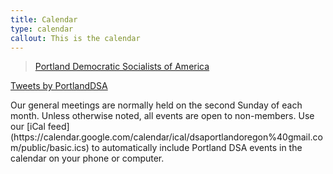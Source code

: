 ```yaml
---
title: Calendar
type: calendar
callout: This is the calendar
---
```

<div id="fb-root"></div>
<script async defer crossorigin="anonymous" src="https://connect.facebook.net/en_GB/sdk.js#xfbml=1&version=v3.3"></script>

<div>
<left><div class="fb-page" data-href="https://www.facebook.com/PortlandDSA/" data-tabs="events" data-width="300" data-height="375" data-small-header="true" data-adapt-container-width="true" data-hide-cover="false" data-show-facepile="true"><blockquote cite="https://www.facebook.com/PortlandDSA/" class="fb-xfbml-parse-ignore"><a href="https://www.facebook.com/PortlandDSA/">Portland Democratic Socialists of America</a></blockquote></div></left>

<right><a class="twitter-timeline" data-width="300" data-height="375" href="https://twitter.com/PortlandDSA?ref_src=twsrc%5Etfw">Tweets by PortlandDSA</a> <script async src="https://platform.twitter.com/widgets.js" charset="utf-8"></script></right>
</div>
Our general meetings are normally held on the second Sunday of each month. Unless otherwise noted, all events are open to non-members. Use our [iCal feed](https://calendar.google.com/calendar/ical/dsaportlandoregon%40gmail.com/public/basic.ics) to automatically include Portland DSA events in the calendar on your phone or computer.
